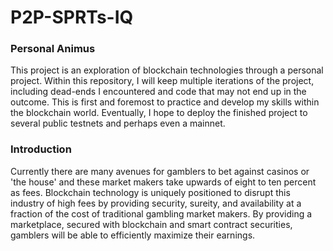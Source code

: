 # P2P-SPRTs-IQ

### Personal Animus
This project is an exploration of blockchain technologies through a personal project. Within this repository, I will keep multiple iterations of the project, including dead-ends I encountered and code that may not end up in the outcome. This is first and foremost to practice and develop my skills within the blockchain world. Eventually, I hope to deploy the finished project to several public testnets and perhaps even a mainnet.

### Introduction
Currently there are many avenues for gamblers to bet against casinos or 'the house' and these market makers take upwards of eight to ten percent as fees. Blockchain technology is uniquely positioned to disrupt this industry of high fees by providing security, sureity, and availability at a fraction of the cost of traditional gambling market makers. By providing a marketplace, secured with blockchain and smart contract securities, gamblers will be able to efficiently maximize their earnings.
